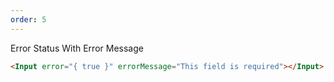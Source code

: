 ```yaml
---
order: 5
---
```


Error Status With Error Message

```html
<Input error="{ true }" errorMessage="This field is required"></Input>
```
